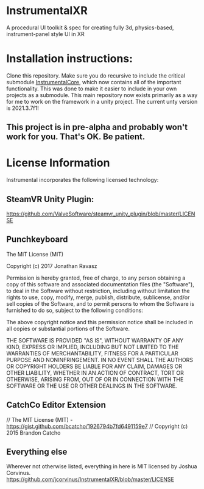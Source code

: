 # InstrumentalXR
A procedural UI toolkit &amp; spec for creating fully 3d, physics-based, instrument-panel style UI in XR

# Installation instructions:
Clone this repository. Make sure you do recursive to include the critical submodule [InstrumentalCore](https://github.com/jcorvinus/InstrumentalCore), which now contains all of the important functionality. This was done to make it easier to include in your own projects as a submodule. This main repository now exists primarily as a way for me to work on the framework in a unity project. The current unty version is 2021.3.7f1!

## This project is in pre-alpha and probably won't work for you. That's OK. Be patient.

# License Information
Instrumental incorporates the following licensed technology:

## SteamVR Unity Plugin:
https://github.com/ValveSoftware/steamvr_unity_plugin/blob/master/LICENSE

## Punchkeyboard
The MIT License (MIT)

Copyright (c) 2017 Jonathan Ravasz

Permission is hereby granted, free of charge, to any person obtaining a copy
of this software and associated documentation files (the "Software"), to deal
in the Software without restriction, including without limitation the rights
to use, copy, modify, merge, publish, distribute, sublicense, and/or sell
copies of the Software, and to permit persons to whom the Software is
furnished to do so, subject to the following conditions:

The above copyright notice and this permission notice shall be included in all
copies or substantial portions of the Software.

THE SOFTWARE IS PROVIDED "AS IS", WITHOUT WARRANTY OF ANY KIND, EXPRESS OR
IMPLIED, INCLUDING BUT NOT LIMITED TO THE WARRANTIES OF MERCHANTABILITY,
FITNESS FOR A PARTICULAR PURPOSE AND NONINFRINGEMENT. IN NO EVENT SHALL THE
AUTHORS OR COPYRIGHT HOLDERS BE LIABLE FOR ANY CLAIM, DAMAGES OR OTHER
LIABILITY, WHETHER IN AN ACTION OF CONTRACT, TORT OR OTHERWISE, ARISING FROM,
OUT OF OR IN CONNECTION WITH THE SOFTWARE OR THE USE OR OTHER DEALINGS IN THE
SOFTWARE.

## CatchCo Editor Extension 
// The MIT License (MIT) - https://gist.github.com/bcatcho/1926794b7fd6491159e7
// Copyright (c) 2015 Brandon Catcho

## Everything else
Wherever not otherwise listed, everything in here is MIT licensed by Joshua Corvinus. https://github.com/jcorvinus/InstrumentalXR/blob/master/LICENSE